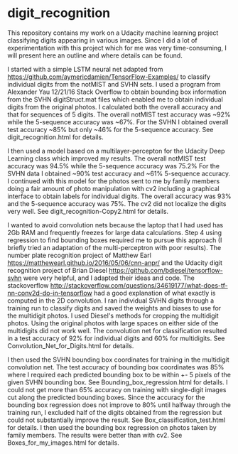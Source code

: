 # digit_recognition

This repository contains my work on a Udacity machine learning
project classifying digits appearing in various images.
Since I did a lot of experimentation with this project which for me was very time-consuming, I will present here an outline and where details can be found.

I started with a simple LSTM neural net adapted from https://github.com/aymericdamien/TensorFlow-Examples/ to classify individual digits from the notMIST and SVHN sets. I used a program from Alexander Yau 12/21/16 Stack Overflow to obtain bounding box information from the SVHN digitStruct.mat files which enabled me to obtain individual digits from the original photos. I calculated both the overall accuracy and that for sequences of 5 digits. The overall notMIST test accuracy was ~92% while the 5-sequence accuracy was ~67%. For the SVHN I obtained overall test accuracy ~85% but only ~46% for the 5-sequence accuracy. See digit_recognition.html for details.

I then used a model based on a multilayer-percepton for the Udacity Deep Learning class which improved my results. The overall notMIST test accuracy was 94.5% while the 5-sequence accuracy was 75.2% For the SVHN data I obtained ~90% test accuracy and ~61% 5-sequence accuracy. I continued with this model for the photos sent to me by family members doing a fair amount of photo manipulation with cv2 including a graphical interface to obtain labels for individual digits. The overall accuracy was 93% and the 5-sequence accuracy was 75%. The cv2 did not localize the digits very well. See digit_recognition-Copy2.html for details.

I wanted to avoid convolution nets because the laptop that I had used has 2Gb RAM and frequently freezes for large data calculations. Step 4 using regression to find bounding boxes required me to pursue this approach (I briefly tried an adaptation of the multi-perceptron with poor results). The number plate recognition project of Matthew Earl https://matthewearl.github.io/2016/05/06/cnn-anpr/ and the Udacity digit recognition project of Brian Diesel https://github.com/bdiesel/tensorflow-svhn were very helpful, and I adapted their ideas and code. The stackoverflow http://stackoverflow.com/questions/34619177/what-does-tf-nn-conv2d-do-in-tensorflow had a good explanation of what exactly is computed in the 2D convolution.
I ran individual SVHN digits through a training run to classify digits and saved the weights and biases to use for the multidigit photos. I used Diesel's methods for cropping the multidigit photos. Using the original photos with large spaces on either side of the multidigits did not work well. The convolution net for classification resulted in a test accuracy of 92% for individual digits and 60% for multidigits. See Convolution_Net_for_Digits.html for details.

I then used the SVHN bounding box coordinates for training in the multidigit convolution net. The test accuracy of bounding box coordinates was 85% where I required each predicted bounding box to be within +- 5 pixels of the given SVHN bounding box. See Bounding_box_regression.html for details. I could not get more than 65% accuracy on training with single-digit images cut along the predicted bounding boxes. Since the accuracy for the bounding box regression does not improve to 80% until halfway through the training run, I excluded half of the digits obtained from the regression but could not substantially improve the result. See Box_classification_test.html for details. I then used the bounding box regression on photos taken by family members. The results were better than with cv2. See Boxes_for_my_images.html for details.


